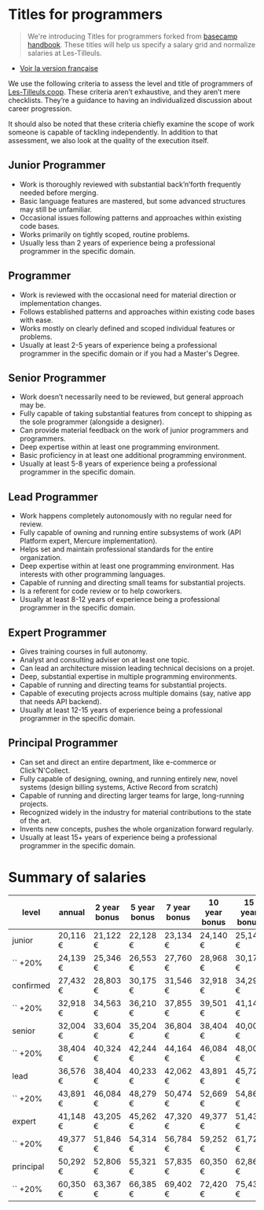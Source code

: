 # Titles for programmers

> We're introducing Titles for programmers forked from [basecamp handbook](https://github.com/basecamp/handbook). These titles will help us specify a salary grid and normalize salaries at Les-Tilleuls.

- [Voir la version française](../README.md)

We use the following criteria to assess the level and title of programmers of [Les-Tilleuls.coop](https://les-tilleuls.coop). These criteria aren’t exhaustive, and they aren’t mere checklists. They’re a guidance to having an individualized discussion about career progression.

It should also be noted that these criteria chiefly examine the scope of work someone is capable of tackling independently. In addition to that assessment, we also look at the quality of the execution itself. <!-- reword this: Basecamp pays in the top 10% of the industry (based on San Francisco rates), so the quality of the work itself should be commensurate with that target. -->

## Junior Programmer

- Work is thoroughly reviewed with substantial back’n’forth frequently needed before merging.
- Basic language features are mastered, but some advanced structures may still be unfamiliar.
- Occasional issues following patterns and approaches within existing code bases.
- Works primarily on tightly scoped, routine problems.
- Usually less than 2 years of experience being a professional programmer in the specific domain.

## Programmer

- Work is reviewed with the occasional need for material direction or implementation changes.
- Follows established patterns and approaches within existing code bases with ease.
- Works mostly on clearly defined and scoped individual features or problems.
- Usually at least 2-5 years of experience being a professional programmer in the specific domain or if you had a Master's Degree.

## Senior Programmer

- Work doesn’t necessarily need to be reviewed, but general approach may be.
- Fully capable of taking substantial features from concept to shipping as the sole programmer (alongside a designer).
- Can provide material feedback on the work of junior programmers and programmers.
- Deep expertise within at least one programming environment.
- Basic proficiency in at least one additional programming environment.
- Usually at least 5-8 years of experience being a professional programmer in the specific domain.

## Lead Programmer

- Work happens completely autonomously with no regular need for review.
- Fully capable of owning and running entire subsystems of work (API Platform expert, Mercure implementation).
- Helps set and maintain professional standards for the entire organization.
- Deep expertise within at least one programming environment. Has interests with other programming languages.
- Capable of running and directing small teams for substantial projects.
- Is a referent for code review or to help coworkers.
- Usually at least 8-12 years of experience being a professional programmer in the specific domain.

## Expert Programmer

- Gives training courses in full autonomy.
- Analyst and consulting adviser on at least one topic.
- Can lead an architecture mission leading technical decisions on a projet.
- Deep, substantial expertise in multiple programming environments.
- Capable of running and directing teams for substantial projects.
- Capable of executing projects across multiple domains (say, native app that needs API backend).
- Usually at least 12-15 years of experience being a professional programmer in the specific domain.

## Principal Programmer

- Can set and direct an entire department, like e-commerce or Click'N'Collect.
- Fully capable of designing, owning, and running entirely new, novel systems (design billing systems, Active Record from scratch)
- Capable of running and directing larger teams for large, long-running projects.
- Recognized widely in the industry for material contributions to the state of the art.
- Invents new concepts, pushes the whole organization forward regularly.
- Usually at least 15+ years of experience being a professional programmer in the specific domain.

# Summary of salaries

| level     | annual   | 2 year bonus | 5 year bonus | 7 year bonus | 10 year bonus | 15 year bonus |
| --------- | -------- | ------------ | ------------ | ------------ | ------------- | ------------- |
| junior    | 20,116 € | 21,122 €     | 22,128 €     | 23,134 €     | 24,140 €      | 25,146 €      |
| `` +20%   | 24,139 € | 25,346 €     | 26,553 €     | 27,760 €     | 28,968 €      | 30,175 €      |
| confirmed | 27,432 € | 28,803 €     | 30,175 €     | 31,546 €     | 32,918 €      | 34,290 €      |
| `` +20%   | 32,918 € | 34,563 €     | 36,210 €     | 37,855 €     | 39,501 €      | 41,148 €      |
| senior    | 32,004 € | 33,604 €     | 35,204 €     | 36,804 €     | 38,404 €      | 40,005 €      |
| `` +20%   | 38,404 € | 40,324 €     | 42,244 €     | 44,164 €     | 46,084 €      | 48,006 €      |
| lead      | 36,576 € | 38,404 €     | 40,233 €     | 42,062 €     | 43,891 €      | 45,720 €      |
| `` +20%   | 43,891 € | 46,084 €     | 48,279 €     | 50,474 €     | 52,669 €      | 54,864 €      |
| expert    | 41,148 € | 43,205 €     | 45,262 €     | 47,320 €     | 49,377 €      | 51,435 €      |
| `` +20%   | 49,377 € | 51,846 €     | 54,314 €     | 56,784 €     | 59,252 €      | 61,722 €      |
| principal | 50,292 € | 52,806 €     | 55,321 €     | 57,835 €     | 60,350 €      | 62,865 €      |
| `` +20%   | 60,350 € | 63,367 €     | 66,385 €     | 69,402 €     | 72,420 €      | 75,438 €      |
